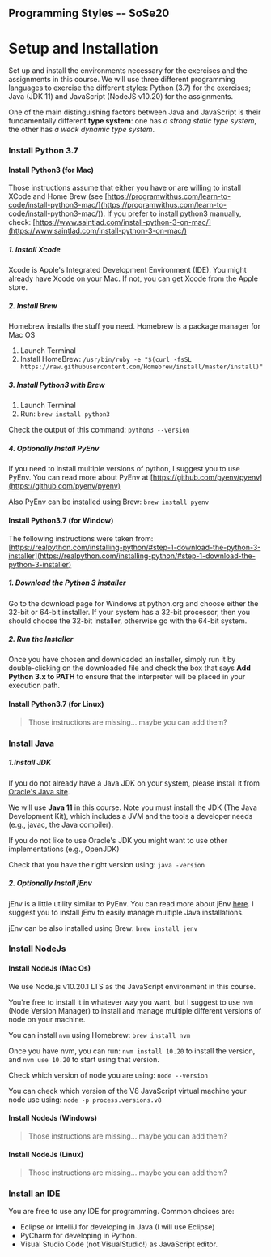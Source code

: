 Programming Styles -- SoSe20
---

# Setup and Installation
Set up and install the environments necessary for the exercises and the assignments in this course. We will use three different programming languages to exercise the different styles: Python (3.7) for the exercises; Java (JDK 11) and JavaScript (NodeJS v10.20) for the assignments. 

One of the main distinguishing factors between Java and JavaScript is their fundamentally different **type system**: one has *a strong static type system*, the other has *a weak dynamic type system*.

### Install Python 3.7

#### Install Python3 (for Mac)
Those instructions assume that either you have or are willing to install XCode and Home Brew (see [https://programwithus.com/learn-to-code/install-python3-mac/](https://programwithus.com/learn-to-code/install-python3-mac/)). If you prefer to install python3 manually, check: [https://www.saintlad.com/install-python-3-on-mac/](https://www.saintlad.com/install-python-3-on-mac/)

##### 1. Install Xcode
Xcode is Apple's Integrated Development Environment (IDE). You might already have Xcode on your Mac. If not, you can get Xcode from the Apple store.

##### 2. Install Brew
Homebrew installs the stuff you need. Homebrew is a package manager for Mac OS

1. Launch Terminal
2. Install HomeBrew:
```/usr/bin/ruby -e "$(curl -fsSL https://raw.githubusercontent.com/Homebrew/install/master/install)"```

##### 3. Install Python3 with Brew
1. Launch Terminal
2. Run:
```brew install python3```

Check the output of this command: 
```python3 --version```

##### 4. Optionally Install PyEnv

If you need to install multiple versions of python, I suggest you to use PyEnv. You can read more about PyEnv at [https://github.com/pyenv/pyenv](https://github.com/pyenv/pyenv)

Also PyEnv can be installed using Brew:
```brew install pyenv```

#### Install Python3.7 (for Window)
The following instructions were taken from:
[https://realpython.com/installing-python/#step-1-download-the-python-3-installer](https://realpython.com/installing-python/#step-1-download-the-python-3-installer)

##### 1. Download the Python 3 installer
Go to the download page for Windows at python.org and choose either the 32-bit or 64-bit installer. If your system has a 32-bit processor, then you should choose the 32-bit installer, otherwise go with the 64-bit system.

##### 2. Run the Installer
Once you have chosen and downloaded an installer, simply run it by double-clicking on the downloaded file and check the box that says **Add Python 3.x to PATH** to ensure that the interpreter will be placed in your execution path.

#### Install Python3.7 (for Linux)
> Those instructions are missing... maybe you can add them?

### Install Java

##### 1.Install JDK
If you do not already have a Java JDK on your system, please install it from [Oracle's Java site](https://docs.oracle.com/en/java/javase/11/install/installation-jdk-microsoft-windows-platforms.html#GUID-A7E27B90-A28D-4237-9383-A58B416071CA). 

We will use **Java 11** in this course.Note you must install the JDK (The Java Development Kit), which includes a JVM and the tools a developer needs (e.g., javac, the Java compiler).

If you do not like to use Oracle's JDK you might want to use other implementations (e.g., OpenJDK)
Check that you have the right version using:
```java -version```

##### 2. Optionally Install jEnv
jEnv is a little utility similar to PyEnv. You can read more about jEnv [here](https://www.jenv.be/). I suggest you to install jEnv to easily manage multiple Java installations.

jEnv can be also installed using Brew:
```brew install jenv```
### Install NodeJs 

#### Install NodeJs (Mac Os)We use Node.js v10.20.1 LTS as the JavaScript environment in this course. 
You're free to install it in whatever way you want, but I suggest to use `nvm` (Node Version Manager) to install and manage multiple different versions of node on your machine. 

You can install `nvm` using Homebrew:
```brew install nvm```

Once you have nvm, you can run: 
```nvm install 10.20``` to install the version, and ```nvm use 10.20``` to start using that version.
Check which version of node you are using:
```node --version```

You can check which version of the V8 JavaScript virtual machine your node use using:
```node -p process.versions.v8```

#### Install NodeJs (Windows)
> Those instructions are missing... maybe you can add them?

#### Install NodeJs (Linux)
> Those instructions are missing... maybe you can add them?

### Install an IDE
You are free to use any IDE for programming. Common choices are:

- Eclipse or IntelliJ for developing in Java (I will use Eclipse)
- PyCharm for developing in Python.
- Visual Studio Code (not VisualStudio!) as JavaScript editor.

